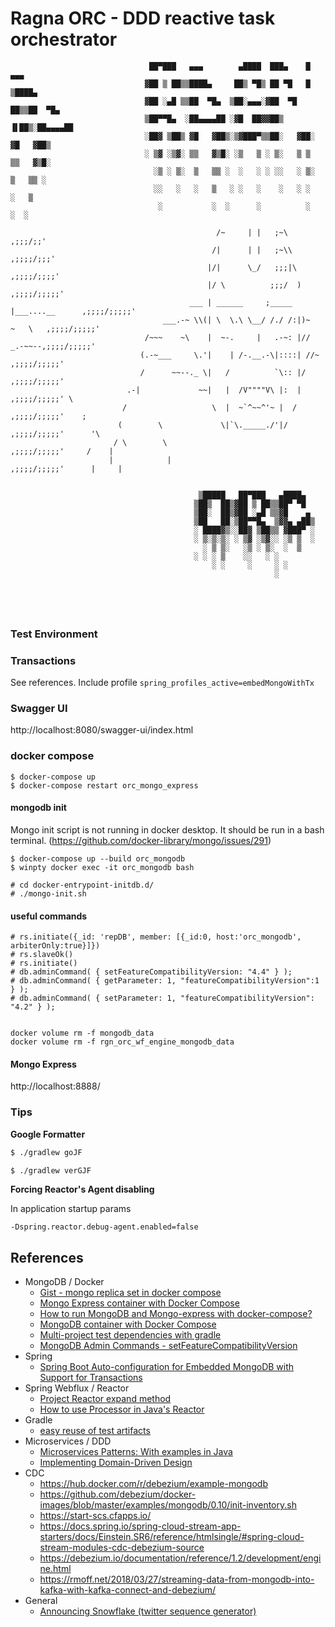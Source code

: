 # Ragna ORC - DDD reactive  task orchestrator


```
                               ██▀███   ▄▄▄        ▄████  ███▄    █  ▄▄▄      
                              ▓██ ▒ ██▒▒████▄     ██▒ ▀█▒ ██ ▀█   █ ▒████▄    
                              ▓██ ░▄█ ▒▒██  ▀█▄  ▒██░▄▄▄░▓██  ▀█ ██▒▒██  ▀█▄  
                              ▒██▀▀█▄  ░██▄▄▄▄██ ░▓█  ██▓▓██▒  ▐▌██▒░██▄▄▄▄██ 
                              ░██▓ ▒██▒ ▓█   ▓██▒░▒▓███▀▒▒██░   ▓██░ ▓█   ▓██▒
                              ░ ▒▓ ░▒▓░ ▒▒   ▓▒█░ ░▒   ▒ ░ ▒░   ▒ ▒  ▒▒   ▓▒█░
                                ░▒ ░ ▒░  ▒   ▒▒ ░  ░   ░ ░ ░░   ░ ▒░  ▒   ▒▒ ░
                                ░░   ░   ░   ▒   ░ ░   ░    ░   ░ ░   ░   ▒   
                                 ░           ░  ░      ░          ░       ░  ░
                                                                                          
                                              /~     | |   ;~\                        ,;;;/;;'
                                             /|      | |   ;~\\                     ,;;;;/;;;'
                                            |/|      \_/   ;;;|\                    ,;;;;/;;;;'
                                            |/ \          ;;;/  )                 ,;;;;/;;;;;'
                                        ___ | ______     ;_____ |___....__      ,;;;;/;;;;;'
                                  ___.-~ \\(| \  \.\ \__/ /./ /:|)~   ~   \   ,;;;;/;;;;;'
                              /~~~    ~\    |  ~-.     |   .-~: |//  _.-~~--,;;;;/;;;;;'
                             (.-~___     \.'|    | /-.__.-\|::::| //~     ,;;;;/;;;;;'
                             /      ~~--._ \|   /          `\:: |/      ,;;;;/;;;;;'
                          .-|             ~~|   |  /V""""V\ |:  |     ,;;;;/;;;;;' \
                         /                   \  |  ~`^~~^'~ |  /    ,;;;;/;;;;;'    ;
                        (        \             \|`\._____./'|/    ,;;;;/;;;;;'      '\
                       / \        \                             ,;;;;/;;;;;'     /    |
                      |            |                          ,;;;;/;;;;;'      |     |


                                          ▒█████   ██▀███   ▄████▄
                                         ▒██▒  ██▒▓██ ▒ ██▒▒██▀ ▀█
                                         ▒██░  ██▒▓██ ░▄█ ▒▒▓█    ▄
                                         ▒██   ██░▒██▀▀█▄  ▒▓▓▄ ▄██▒
                                         ░ ████▓▒░░██▓ ▒██▒▒ ▓███▀ ░
                                         ░ ▒░▒░▒░ ░ ▒▓ ░▒▓░░ ░▒ ▒  ░
                                           ░ ▒ ▒░   ░▒ ░ ▒░  ░  ▒
                                         ░ ░ ░ ▒    ░░   ░ ░
                                             ░ ░     ░     ░ ░
                                                           ░





```



### Test Environment

### Transactions

See references.
Include profile ``spring_profiles_active=embedMongoWithTx``

### Swagger UI
http://localhost:8080/swagger-ui/index.html

### docker compose

```
$ docker-compose up
$ docker-compose restart orc_mongo_express
```


#### mongodb init
Mongo init script is not running in docker desktop. It should be run in a bash terminal. (https://github.com/docker-library/mongo/issues/291)

```
$ docker-compose up --build orc_mongodb
$ winpty docker exec -it orc_mongodb bash

# cd docker-entrypoint-initdb.d/
# ./mongo-init.sh

```
#### useful commands

```
# rs.initiate({_id: 'repDB', member: [{_id:0, host:'orc_mongodb', arbiterOnly:true}]})
# rs.slaveOk()
# rs.initiate()
# db.adminCommand( { setFeatureCompatibilityVersion: "4.4" } );
# db.adminCommand( { getParameter: 1, "featureCompatibilityVersion":1 } );
# db.adminCommand( { setParameter: 1, "featureCompatibilityVersion": "4.2" } );


docker volume rm -f mongodb_data
docker volume rm -f rgn_orc_wf_engine_mongodb_data
```

#### Mongo Express

http://localhost:8888/


### Tips

**Google Formatter**
```sh
$ ./gradlew goJF

$ ./gradlew verGJF
```

**Forcing Reactor's Agent disabling**

In application startup params
```
-Dspring.reactor.debug-agent.enabled=false
```


## References

* MongoDB / Docker
    * [Gist - mongo replica set in docker compose](https://gist.github.com/harveyconnor/518e088bad23a273cae6ba7fc4643549)
    * [Mongo Express container with Docker Compose](https://zgadzaj.com/development/docker/docker-compose/containers/mongo-express)
    * [How to run MongoDB and Mongo-express with docker-compose?](https://stackoverflow.com/questions/47901561/how-to-run-mongodb-and-mongo-express-with-docker-compose)
    * [MongoDB container with Docker Compose](https://zgadzaj.com/development/docker/docker-compose/containers/mongodb#docker-mongodb-mongod-conf)
    * [Multi-project test dependencies with gradle](https://stackoverflow.com/questions/5644011/multi-project-test-dependencies-with-gradle/60138176#60138176)
    * [MongoDB Admin Commands - setFeatureCompatibilityVersion](https://docs.mongodb.com/manual/reference/command/setFeatureCompatibilityVersion/)
* Spring
    * [Spring Boot Auto-configuration for Embedded MongoDB with Support for Transactions](https://apisimulator.io/spring-boot-auto-configuration-embedded-mongodb-transactions/)
* Spring Webflux / Reactor
    * [Project Reactor expand method](https://www.javacodegeeks.com/2020/02/project-reactor-expand-method.html)
    * [How to use Processor in Java's Reactor](https://ducmanhphan.github.io/2019-08-25-How-to-use-Processor-in-Reactor-Java/#topicprocessor)
* Gradle
    * [easy reuse of test artifacts](https://stackoverflow.com/questions/5644011/multi-project-test-dependencies-with-gradle/60138176#60138176)
* Microservices / DDD
    * [Microservices Patterns: With examples in Java](https://www.amazon.com/Microservices-Patterns-examples-Chris-Richardson/dp/1617294543/ref=sr_1_1?crid=3M34XT81XSEAB&dchild=1&keywords=microservices+patterns&qid=1597881668&s=books&sprefix=microservices+p%2Caps%2C233&sr=1-1)
    * [Implementing Domain-Driven Design](https://www.amazon.com/Implementing-Domain-Driven-Design-Vaughn-Vernon-ebook/dp/B00BCLEBN8/ref=sr_1_2?crid=2HLI0BW7SN70O&dchild=1&keywords=domain+driven+design&qid=1597881752&s=books&sprefix=domain+%2Cstripbooks-intl-ship%2C250&sr=1-2)
* CDC
    * https://hub.docker.com/r/debezium/example-mongodb
    * https://github.com/debezium/docker-images/blob/master/examples/mongodb/0.10/init-inventory.sh
    * https://start-scs.cfapps.io/
    * https://docs.spring.io/spring-cloud-stream-app-starters/docs/Einstein.SR6/reference/htmlsingle/#spring-cloud-stream-modules-cdc-debezium-source
    * https://debezium.io/documentation/reference/1.2/development/engine.html
    * https://rmoff.net/2018/03/27/streaming-data-from-mongodb-into-kafka-with-kafka-connect-and-debezium/
* General
    * [Announcing Snowflake (twitter sequence generator)](https://blog.twitter.com/engineering/en_us/a/2010/announcing-snowflake.html)
    
